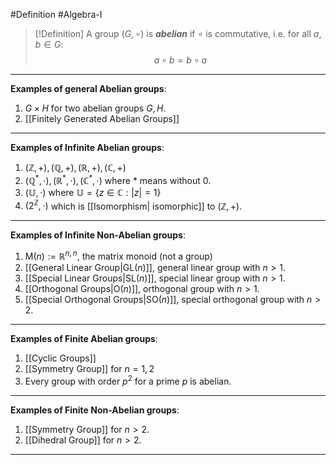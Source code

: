 #Definition #Algebra-I 

> [!Definition]
> A group $(G,\circ)$ is ***abelian*** if $\circ$ is commutative, i.e. for all $a,b\in G$:
> $$ a\circ b = b\circ a$$
---
**Examples of general Abelian groups**: 
1. $G\times H$ for two abelian groups $G,H$.
2. [[Finitely Generated Abelian Groups]]
---
**Examples of Infinite Abelian groups**: 
1. $(\mathbb{Z},+),(\mathbb{Q},+),(\mathbb{R},+),(\mathbb{C},+)$
2. $(\mathbb{Q}^*,\cdot), (\mathbb{R}^*, \cdot), (\mathbb{C}^*,\cdot)$ where $*$ means without $0$.
3. $(\mathbb{U},\cdot)$ where $\mathbb U=\{ z \in \mathbb{C}:|z|=1 \}$
4. $(2^\mathbb{Z},\cdot)$ which is [[Isomorphism| isomorphic]] to $(\mathbb{Z},+)$.
---
**Examples of Infinite Non-Abelian groups**: 
1. $\text{M}(n):=\mathbb{R}^{n,n}$, the matrix monoid (not a group)
1. [[General Linear Group|$\text{GL}(n)$]], general linear group with $n>1$.
2. [[Special Linear Groups|$\text{SL}(n)$]], special linear group with $n>1$.
3. [[Orthogonal Groups|$\text{O}(n)$]], orthogonal group with $n>1$.
4. [[Special Orthogonal Groups|$\text{SO}(n)$]], special orthogonal group with $n>2$.
---
**Examples of Finite Abelian groups**: 
1. [[Cyclic Groups]]
2. [[Symmetry Group]] for $n=1,2$
3. Every group with order $p^{2}$ for a prime $p$ is abelian.
---
**Examples of Finite Non-Abelian groups**: 
1. [[Symmetry Group]] for $n>2$.
2. [[Dihedral Group]] for $n>2$.
---


